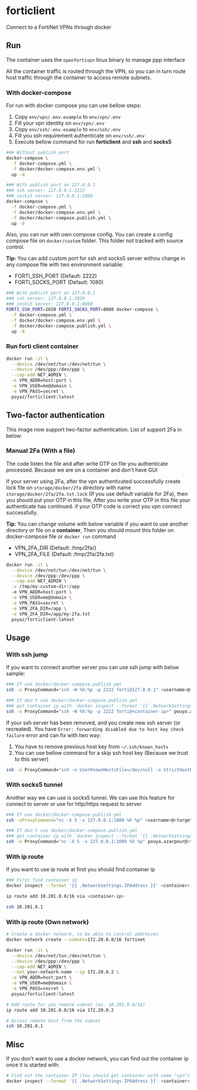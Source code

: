 # forticlient

Connect to a FortiNet VPNs through docker

## Run

The container uses the `openfortivpn` linux binary to manage ppp interface

All the container traffic is routed through the VPN, so you can in turn route host traffic through the container to
access remote subnets.

### With docker-compose

For run with docker compose you can use bellow steps:

1. Copy `env/vpn/.env.example` to `env/vpn/.env`
2. Fill your vpn identity on `env/vpn/.env`
3. Copy `env/ssh/.env.example` to `env/ssh/.env`
4. Fill you ssh requirement authenticate on `env/ssh/.env`
5. Execute bellow command for run **forticlient** and **ssh** and **socks5**

```bash
### Without publish port
docker-compose \
  -f docker-compose.yml \
  -f docker/docker-compose.env.yml \
  up -d

### With publish port on 127.0.0.1
### ssh server: 127.0.0.1:2222
### socks5 server: 127.0.0.1:1080
docker-compose \
  -f docker-compose.yml \
  -f docker/docker-compose.env.yml \
  -f docker/docker-compose.publish.yml \
  up -d
```

Also, you can run with own compose config. You can create a config compose file on `docker/custom` folder. This folder
not tracked with source control.

**Tip:** You can add custom port for ssh and socks5 server withou change in any compose file with two environment
variable:

* FORTI_SSH_PORT (Default: 2222)
* FORTI_SOCKS_PORT (Default: 1080)

```bash
### With publish port on 127.0.0.1
### ssh server: 127.0.0.1:2020
### socks5 server: 127.0.0.1:8080
FORTI_SSH_PORT=2020 FORTI_SOCKS_PORT=8080 docker-compose \
  -f docker-compose.yml \
  -f docker/docker-compose.env.yml \
  -f docker/docker-compose.publish.yml \
  up -d
```

### Run forti client container

```bash
docker run -it \
  --device /dev/net/tun:/dev/net/tun \
  --device /dev/ppp:/dev/ppp \
  --cap-add NET_ADMIN \
  -e VPN_ADDR=host:port \
  -e VPN_USER=me@domain \
  -e VPN_PASS=secret \
  poyaz/forticlient:latest
```

## Two-factor authentication

This image now support two-factor authentication. List of support 2Fa in below:

### Manual 2Fa (With a file)

The code listen the file and after write OTP on file you authenticate processed. Because we are on a container and don't
have GUI

If your server using 2Fa, after the vpn authenticated successfully create lock file on `storage/docker/2fa` directory
with name `storage/docker/2fa/2fa.txt.lock` (If you use default variable for 2Fa), then you should put your OTP in this
file, After you write your OTP in this file your authenticate has continued. if your OTP code is correct you vpn connect successfully.

**Tip:**
You can change volume with below variable if you want to use another directory or file on a **container**, Then you
should mount this folder on docker-compose file or `docker run` command

* VPN_2FA_DIR (Default: /tmp/2fa/)
* VPN_2FA_FILE (Default: /tmp/2fa/2fa.txt)

```bash
docker run -it \
  --device /dev/net/tun:/dev/net/tun \
  --device /dev/ppp:/dev/ppp \
  --cap-add NET_ADMIN \
  -v /tmp/my-custom-dir:/app
  -e VPN_ADDR=host:port \
  -e VPN_USER=me@domain \
  -e VPN_PASS=secret \
  -e VPN_2FA_DIR=/app \
  -e VPN_2FA_DIR=/app/my-2fa.txt
  poyaz/forticlient:latest
```

## Usage

### With ssh jump

If you want to connect another server you can use ssh jump with below sample:

```bash
### If use docker/docker-compose.publish.yml
ssh -o ProxyCommand="ssh -W %h:%p -p 2222 forti@127.0.0.1" <username>@<target-host>

### If don't use docker/docker-compose.publish.yml
### get container ip with `docker inspect --format '{{ .NetworkSettings.IPAddress }}' <container>`
ssh -o ProxyCommand="ssh -W %h:%p -p 2222 forti@<container-ip>" pouya.azarpour@<target-host>
```

If your ssh server has been removed, and you create new ssh server (or recreated). You
have `Error: forwarding disabled due to host key check failure` error and can fix with two way:

1. You have to remove previous host key from `~/.ssh/known_hosts`
2. You can use bellow command for a skip ssh host key (Because we trust to this server)

```bash
ssh -o ProxyCommand="ssh -o UserKnownHostsFile=/dev/null -o StrictHostKeyChecking=no -W %h:%p -p 2222 forti@127.0.0.1" <username>@<target-host>
```

### With socks5 tunnel

Another way we can use is socks5 tunnel. We can use this feature for connect to server or use for http/https request to
server

```bash
### If use docker/docker-compose.publish.yml
ssh -oProxyCommand="nc -X 5 -x 127.0.0.1:1080 %h %p" <username>@<target-host>

### If don't use docker/docker-compose.publish.yml
### get container ip with `docker inspect --format '{{ .NetworkSettings.IPAddress }}' <container>`
ssh -o ProxyCommand="nc -X 5 -x 127.0.0.1:1080 %h %p" pouya.azarpour@<target-host>
```

### With ip route

If you want to use ip route at first you should find container ip

```bash
### First find container ip
docker inspect --format '{{ .NetworkSettings.IPAddress }}' <container>

ip route add 10.201.0.0/16 via <container-ip>

ssh 10.201.8.1
```

### With ip route (Own network)

```bash
# Create a docker network, to be able to control addresses
docker network create --subnet=172.20.0.0/16 fortinet

docker run -it \
  --device /dev/net/tun:/dev/net/tun \
  --device /dev/ppp:/dev/ppp \
  --cap-add NET_ADMIN \
  --net your-network-name --ip 172.20.0.2 \
  -e VPN_ADDR=host:port \
  -e VPN_USER=me@domain \
  -e VPN_PASS=secret \
  poyaz/forticlient:latest

# Add route for you remote subnet (ex. 10.201.0.0/16)
ip route add 10.201.0.0/16 via 172.20.0.2

# Access remote host from the subnet
ssh 10.201.8.1
```

## Misc

If you don't want to use a docker network, you can find out the container ip once it is started with:

```bash
# Find out the container IP (You should get container with name "vpn")
docker inspect --format '{{ .NetworkSettings.IPAddress }}' <container>
```
